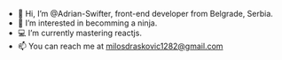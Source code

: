 - 👋 Hi, I’m @Adrian-Swifter, front-end developer from Belgrade, Serbia.
- 🎯 I’m interested in becomming a ninja.
- 💻 I’m currently mastering reactjs.
- 📫 You can reach me at milosdraskovic1282@gmail.com


